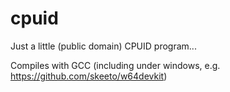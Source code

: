 # cpuid
Just a little (public domain) CPUID program...

Compiles with GCC (including under windows, e.g. https://github.com/skeeto/w64devkit)
